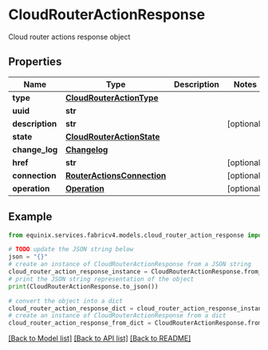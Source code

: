 # CloudRouterActionResponse

Cloud router actions response object

## Properties

Name | Type | Description | Notes
------------ | ------------- | ------------- | -------------
**type** | [**CloudRouterActionType**](CloudRouterActionType.md) |  | 
**uuid** | **str** |  | 
**description** | **str** |  | [optional] 
**state** | [**CloudRouterActionState**](CloudRouterActionState.md) |  | 
**change_log** | [**Changelog**](Changelog.md) |  | 
**href** | **str** |  | [optional] 
**connection** | [**RouterActionsConnection**](RouterActionsConnection.md) |  | [optional] 
**operation** | [**Operation**](Operation.md) |  | [optional] 

## Example

```python
from equinix.services.fabricv4.models.cloud_router_action_response import CloudRouterActionResponse

# TODO update the JSON string below
json = "{}"
# create an instance of CloudRouterActionResponse from a JSON string
cloud_router_action_response_instance = CloudRouterActionResponse.from_json(json)
# print the JSON string representation of the object
print(CloudRouterActionResponse.to_json())

# convert the object into a dict
cloud_router_action_response_dict = cloud_router_action_response_instance.to_dict()
# create an instance of CloudRouterActionResponse from a dict
cloud_router_action_response_from_dict = CloudRouterActionResponse.from_dict(cloud_router_action_response_dict)
```
[[Back to Model list]](../README.md#documentation-for-models) [[Back to API list]](../README.md#documentation-for-api-endpoints) [[Back to README]](../README.md)


